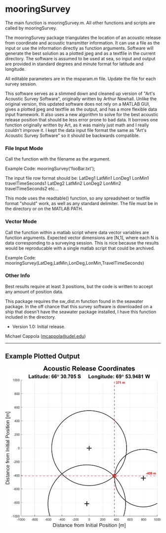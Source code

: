 # mooringSurvey

The main function is mooringSurvey.m. All other functions and scripts are called by mooringSurvey.

The mooringSurvey package triangulates the location of an acoustic release from coordinate and acoustic transmitter information. It can use a file as the input or use the information directly as function arguments. Software will generate the best solution as a plotted jpeg and as a textfile in the current directory. The software is assumed to be used at sea, so input and output are provided in standard degrees and minute format for latitude and longitude. 

All editable parameters are in the msparam.m file. Update the file for each survey session.

This software serves as a slimmed down and cleaned up version of "Art's Acoustic Survey Software", originally written by Arthur Newhall. Unlike the original version, this updated software does not rely on a MATLAB GUI, gives a plotted jpeg and textfile as the output, and has a more flexible data input framework. It also uses a new algorithm to solve for the best acoustic release position that should be less error prone to bad data. It borrows one function originally written by Art, as it was mainly just math and I really couldn't improve it. I kept the data input file format the same as "Art's Acoustic Survey Software" so it should be backwards compatible.

### File Input Mode
Call the function with the filename as the argument.
 
Example Code: mooringSurvey('fooBar.txt');

The input file row format should be:
LatDeg1 LatMin1 LonDeg1 LonMin1 travelTimeSeconds1
LatDeg2 LatMin2 LonDeg2 LonMin2 travelTimeSeconds2
etc... 

This mode uses the readtable() function, so any spreadsheet or textfile format "should" work, as well as any standard delimiter. The file must be in the directory or on the MATLAB PATH.

### Vector Mode
Call the function within a matlab script where data vector variables are function arguments. Expected vector dimensions are [N,1], where each N is data corresponding to a surveying session. This is nice because the results would be reproducable with a single matlab script that could be archived.

Example Code: mooringSurvey(LatDeg,LatMin,LonDeg,LonMin,TravelTimeSeconds)

### Other Info
Best results require at least 3 positions, but the code is written to accept any amount of position data. 

This package requires the sw_dist.m function found in the seawater package. In the off chance that this survey software is downloaded on a ship that doesn't have the seawater package installed, I have this function included in the directory. 

- Version 1.0: Initial release.

Michael Cappola (mcappola@udel.edu)

--------------------------------------------
## Example Plotted Output

![Example Plot](https://github.com/mcappola/mooringSurvey/blob/main/example/mooringSurveyResults_20250302_105505.jpg)
